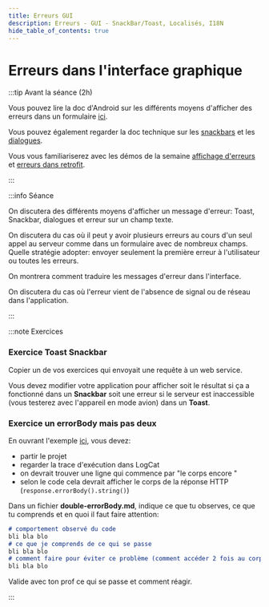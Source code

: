```yaml
---
title: Erreurs GUI
description: Erreurs - GUI - SnackBar/Toast, Localisés, I18N
hide_table_of_contents: true
---
```


# Erreurs dans l'interface graphique

<Row>

<Column>

:::tip Avant la séance (2h)

Vous pouvez lire la doc d'Android sur les différents moyens d'afficher des erreurs dans un formulaire [ici](https://material.io/archive/guidelines/patterns/errors.html#errors-user-input-errors).

Vous pouvez également regarder la doc technique sur les [snackbars](https://material.io/components/snackbars/android#using-snackbars) et les [dialogues](https://material.io/components/dialogs#behavior).

Vous vous familiariserez avec les démos de la semaine [affichage d'erreurs](https://github.com/departement-info-cem/4N6-Mobile/tree/main/code/AffichageErreur) et [erreurs dans retrofit](https://github.com/departement-info-cem/4N6-Mobile/tree/main/code/ErreurRetrofit).

:::

</Column>

<Column>

:::info Séance

On discutera des différents moyens d'afficher un message d'erreur: Toast, Snackbar, dialogues et erreur sur un champ texte.

On discutera du cas où il peut y avoir plusieurs erreurs au cours d'un seul appel au serveur comme dans un formulaire avec de nombreux champs. Quelle stratégie adopter: envoyer seulement la première erreur à l'utilisateur ou toutes les erreurs.

On montrera comment traduire les messages d'erreur dans l'interface.

On discutera du cas où l'erreur vient de l'absence de signal ou de réseau dans l'application.

:::

</Column>

</Row>

:::note Exercices

### Exercice Toast Snackbar

Copier un de vos exercices qui envoyait une requête à un web service.

Vous devez modifier votre application pour afficher soit le résultat si ça a fonctionné dans un **Snackbar** soit une erreur si le serveur est inaccessible (vous testerez avec l'appareil en mode avion) dans un **Toast**.

### Exercice un errorBody mais pas deux

En ouvrant l'exemple [ici](https://github.com/departement-info-cem/4N6-Mobile/tree/main/code/ErreurRetrofit), vous devez:
- partir le projet
- regarder la trace d'exécution dans LogCat
- on devrait trouver une ligne qui commence par "le corps encore "
- selon le code cela devrait afficher le corps de la réponse HTTP (`response.errorBody().string()`)

Dans un fichier **double-errorBody.md**, indique ce que tu observes, ce que tu comprends et en quoi il faut faire attention:
```md
# comportement observé du code
bli bla blo
# ce que je comprends de ce qui se passe
bli bla blo
# comment faire pour éviter ce problème (comment accéder 2 fois au corps de la réponse d'erreur)
bli bla blo
```

Valide avec ton prof ce qui se passe et comment réagir.

:::
